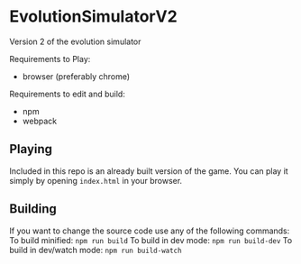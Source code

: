 # EvolutionSimulatorV2
Version 2 of the evolution simulator

Requirements to Play:
- browser (preferably chrome)

Requirements to edit and build:
- npm
- webpack

## Playing
Included in this repo is an already built version of the game. You can play it simply by opening `index.html` in your browser.

## Building
If you want to change the source code use any of the following commands:
To build minified: `npm run build`
To build in dev mode: `npm run build-dev`
To build in dev/watch mode: `npm run build-watch`
